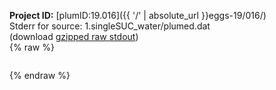 **Project ID:** [plumID:19.016]({{ '/' | absolute_url }}eggs-19/016/)  
Stderr for source:  1.singleSUC_water/plumed.dat   
(download [gzipped raw stdout](plumed.dat.plumed.stdout.txt.gz))  
{% raw %}
<pre>
</pre>
{% endraw %}
